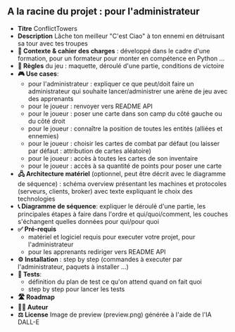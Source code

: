## A la racine du projet : pour l'administrateur
- **Titre** ConflictTowers
- **Description** Lâche ton meilleur "C'est Ciao" à ton ennemi en détruisant sa tour avec tes troupes
- **🎯 Contexte & cahier des charges** : développé dans le cadre d'une formation, pour un formateur pour monter en compétence en Python ...
- **🎲 Règles** du jeu : maquette, déroulé d'une partie, conditions de victoire
- **🎮 Use cases**: 
    - pour l'administrateur : expliquer ce que peut/doit faire un administrateur qui souhaite lancer/administrer une arène de jeu avec des apprenants 
    - pour le joueur : renvoyer vers README API
    - pour le joueur : poser une carte dans son camp du côté gauche ou du côté droit
    - pour le joueur : connaître la position de toutes les entités (alliées et ennemies)
    - pour le joueur : choisir les cartes de combat par défaut (ou laisser par défaut : attribution de cartes aléatoire)
    - pour le joueur : accès à toutes les cartes de son inventaire
    - pour le joueur : accès à sa quantité de points pour poser une carte
- **🖧 Architecture matériel** (optionnel, peut être décrit avec le diagramme de séquence) : schéma overview présentant les machines et protocoles (serveurs, clients, broker) avec texte expliquant le choix des technologies 
- **📞 Diagramme de séquence**: expliquer le déroulé d'une partie, les principales étapes à faire dans l'ordre et qui/quoi/comment, les couches s'échangent quelles données pour qui/pour quoi
- **✅ Pré-requis** 
    - matériel et logiciel requis pour executer votre projet, pour l'administrateur 
    - pour les apprenants rediriger vers README API
- **⚙️ Installation** : step by step (commandes à executer par l'administrateur, paquets à installer ...)
- **🧪 Tests**: 
    - définition du plan de test ce qu'on attend quand on fait quoi 
    - step by step pour lancer les tests
- **🛣️ Roadmap**
- **🧑‍💻 Auteur**
- **⚖️ License** Image de preview (preview.png) générée à l'aide de l'IA DALL-E
